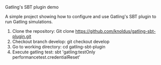 Gatling's SBT plugin demo

A simple project showing how to configure and use Gatling's SBT plugin to run Gatling simulations.

1) Clone the repository: Git clone https://github.com/knoldus/gatling-sbt-plugin.git
2) Checkout branch develop: git checkout develop    
2) Go to working directory: cd gatling-sbt-plugin
3) Execute gatling test: sbt 'gatling:testOnly performancetest.credentialReset'
